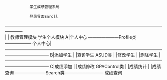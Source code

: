                学生成绩管理系统
               
               登录界面Enroll
   ————————————————————————————————————————         
    |                                     |
   教师管理模块                        学生个人模块
   A|个人中心  ———————Profile类——————   个人中心|
   ——————————————————————————————————————————————
   B|添加学生                                 |
    |查询学生  ASUD类                         |
    |修改学生                                 |
    |删除学生                                 |
   ——————————————————————————————————————————————
   C|成绩添加                                 |
    |成绩修改  GPAControl类                   |
    |成绩统计                                 |
    |成绩查询  ———————Search类—————————  成绩查询
   